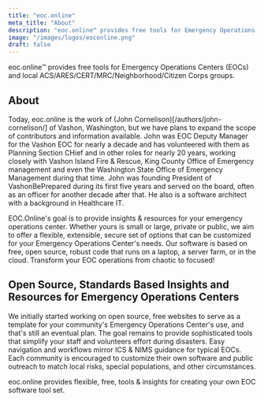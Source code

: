 ```yaml
---
title: "eoc.online"
meta_title: "About"
description: "eoc.online™ provides free tools for Emergency Operations Centers (EOCs) and local ACS/ARES/CERT/MRC/Neighborhood/Citizen Corps groups. For more information check out https://eoc.online."
image: "/images/logos/eoconline.png"
draft: false
---
```


<p class="text-lg bold">eoc.online™ provides free tools for Emergency Operations Centers (EOCs) and local ACS/ARES/CERT/MRC/Neighborhood/Citizen Corps groups.</p>

## About

Today, eoc.online is the work of (John Cornelison)[/authors/john-cornelison/] of Vashon, Washington, but we have plans to expand the scope of contributors and information available. John was EOC Deputy Manager for the Vashon EOC for nearly a decade and has volunteered with them as Planning Section CHief and in other roles for nearly 20 years, working closely with Vashon Island Fire & Rescue, King County Office of Emergency management and even the Washington State Office of Emergency Management during that time. John was founding President of VashonBePrepared during its first five years and served on the board, often as an officer for another decade after that. He also is a software architect with a background in Healthcare IT.

EOC.Online's goal is to provide insights & resources for your emergency operations center. Whether yours is small or large, private or public, we aim to offer a flexible, extensible, secure set of options that can be customized for your Emergency Operations Center's needs. Our software is based on free, open source, robust code that runs on a laptop, a server farm, or in the cloud. Transform your EOC operations from chaotic to focused!

## Open Source, Standards Based Insights and Resources for Emergency Operations Centers

We initially started working on open source, free websites to serve as a template for your community's Emergency Operations Center's use, and that's still an eventual plan. The goal remains to provide sophisticated tools that simplify your staff and volunteers effort during disasters. Easy navigation and workflows mirror ICS & NIMS guidance for typical EOCs. Each community is encouraged to customize their own software and public outreach to match local risks, special populations, and other circumstances.

<i class="p-2 fa fa-quote-left fa-3x fa-pull-left"></i><div class ="fa-2x bg-slate-200">eoc.online provides flexible, free, tools & insights for creating your own EOC software tool set.</div>
